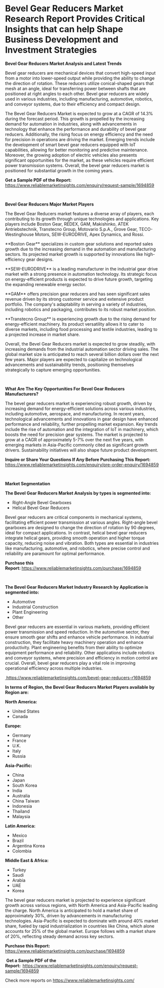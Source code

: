 <p><h1>Bevel Gear Reducers Market Research Report Provides Critical Insights that can help Shape Business Development and Investment Strategies</h1></p><p><strong>Bevel Gear Reducers Market Analysis and Latest Trends</strong></p>
<p><p>Bevel gear reducers are mechanical devices that convert high-speed input from a motor into lower-speed output while providing the ability to change the direction of rotation. These reducers utilize conical-shaped gears that mesh at an angle, ideal for transferring power between shafts that are positioned at right angles to each other. Bevel gear reducers are widely used in various industries, including manufacturing, automotive, robotics, and conveyor systems, due to their efficiency and compact design.</p><p>The Bevel Gear Reducers Market is expected to grow at a CAGR of 14.3% during the forecast period. This growth is propelled by the increasing demand for automation in industries, along with advancements in technology that enhance the performance and durability of bevel gear reducers. Additionally, the rising focus on energy efficiency and the need for precision in operations are driving the market. Emerging trends include the development of smart bevel gear reducers equipped with IoT capabilities, allowing for better monitoring and predictive maintenance. Moreover, the growing adoption of electric vehicles also presents significant opportunities for the market, as these vehicles require efficient power transmission systems. Overall, the bevel gear reducers market is positioned for substantial growth in the coming years.</p></p>
<p><strong>Get a Sample PDF of the Report:&nbsp;</strong> <a href="https://www.reliablemarketinsights.com/enquiry/request-sample/1694859?utm_campaign=3274&utm_medium=2&utm_source=Github&utm_content=ia&utm_term=11042025&utm_id=bevel-gear-reducers">https://www.reliablemarketinsights.com/enquiry/request-sample/1694859</a></p>
<p>&nbsp;</p>
<p><strong>Bevel Gear Reducers Major Market Players</strong></p>
<p><p>The Bevel Gear Reducers market features a diverse array of players, each contributing to its growth through unique technologies and applications. Key players include Boston Gear, REDEX, GAM, Makishinko, ATEK Antriebstechnik, Transtecno Group, Motovario S.p.A., Grove Gear, TECO-Westinghouse Motors, SEW-EURODRIVE, Apex Dynamics, and Rossi. </p><p>**Boston Gear** specializes in custom gear solutions and reported sales growth due to the increasing demand in the automation and manufacturing sectors. Its projected market growth is supported by innovations like high-efficiency gear designs.</p><p>**SEW-EURODRIVE** is a leading manufacturer in the industrial gear drive market with a strong presence in automation technology. Its strategic focus on energy-efficient products is expected to drive future growth, targeting the expanding renewable energy sector.</p><p>**GAM** offers precision gear reducers and has seen significant sales revenue driven by its strong customer service and extensive product portfolio. The company's adaptability in serving a variety of industries, including robotics and packaging, contributes to its robust market position.</p><p>**Transtecno Group** is experiencing growth due to the rising demand for energy-efficient machinery. Its product versatility allows it to cater to diverse markets, including food processing and textile industries, leading to a projected increase in market share.</p><p>Overall, the Bevel Gear Reducers market is expected to grow steadily, with increasing demands from the industrial automation sector driving sales. The global market size is anticipated to reach several billion dollars over the next few years. Major players are expected to capitalize on technological advancements and sustainability trends, positioning themselves strategically to capture emerging opportunities.</p></p>
<p>&nbsp;</p>
<p><strong>What Are The Key Opportunities For Bevel Gear Reducers Manufacturers?</strong></p>
<p><p>The bevel gear reducers market is experiencing robust growth, driven by increasing demand for energy-efficient solutions across various industries, including automotive, aerospace, and manufacturing. In recent years, technological advancements and innovations in gear design have enhanced performance and reliability, further propelling market expansion. Key trends include the rise of automation and the integration of IoT in machinery, which boosts the need for precision gear systems. The market is projected to grow at a CAGR of approximately 5-7% over the next five years, with emerging markets in Asia-Pacific commonly cited as significant growth drivers. Sustainability initiatives will also shape future product development.</p></p>
<p><strong>Inquire or Share Your Questions If Any Before Purchasing This Report:</strong> <a href="https://www.reliablemarketinsights.com/enquiry/pre-order-enquiry/1694859?utm_campaign=3274&utm_medium=2&utm_source=Github&utm_content=ia&utm_term=11042025&utm_id=bevel-gear-reducers">https://www.reliablemarketinsights.com/enquiry/pre-order-enquiry/1694859</a></p>
<p>&nbsp;</p>
<p><strong>Market Segmentation</strong></p>
<p><strong>The Bevel Gear Reducers Market Analysis by types is segmented into:</strong></p>
<p><ul><li>Right-Angle Bevel Gearboxes</li><li>Helical Bevel Gear Reducers</li></ul></p>
<p><p>Bevel gear reducers are critical components in mechanical systems, facilitating efficient power transmission at various angles. Right-angle bevel gearboxes are designed to change the direction of rotation by 90 degrees, ideal for compact applications. In contrast, helical bevel gear reducers integrate helical gears, providing smooth operation and higher torque capacity, reducing noise and vibration. Both types are essential in industries like manufacturing, automotive, and robotics, where precise control and reliability are paramount for optimal performance.</p></p>
<p><strong>Purchase this Report:&nbsp;</strong><a href="https://www.reliablemarketinsights.com/purchase/1694859?utm_campaign=3274&utm_medium=2&utm_source=Github&utm_content=ia&utm_term=11042025&utm_id=bevel-gear-reducers">https://www.reliablemarketinsights.com/purchase/1694859</a></p>
<p>&nbsp;</p>
<p><strong>The Bevel Gear Reducers Market Industry Research by Application is segmented into:</strong></p>
<p><ul><li>Automotive</li><li>Industrial Construction</li><li>Plant Engineering</li><li>Other</li></ul></p>
<p><p>Bevel gear reducers are essential in various markets, providing efficient power transmission and speed reduction. In the automotive sector, they ensure smooth gear shifts and enhance vehicle performance. In industrial construction, they facilitate heavy machinery operation and enhance productivity. Plant engineering benefits from their ability to optimize equipment performance and reliability. Other applications include robotics and conveyor systems, where precision and efficiency in motion control are crucial. Overall, bevel gear reducers play a vital role in improving operational efficiency across multiple industries.</p></p>
<p><a href="https://www.reliablemarketinsights.com/bevel-gear-reducers-r1694859?utm_campaign=3274&utm_medium=2&utm_source=Github&utm_content=ia&utm_term=11042025&utm_id=bevel-gear-reducers">&nbsp;https://www.reliablemarketinsights.com/bevel-gear-reducers-r1694859</a></p>
<p><strong>In terms of Region, the Bevel Gear Reducers Market Players available by Region are:</strong></p>
<p>
    <p> <strong> North America: </strong>
        <ul>
            <li>United States</li>
            <li>Canada</li>
        </ul>
        </p> 
    <p> <strong> Europe: </strong>
        <ul>
            <li>Germany</li>
            <li>France</li>
            <li>U.K.</li>
            <li>Italy</li>
            <li>Russia</li>
        </ul>
        </p> 
    <p> <strong> Asia-Pacific: </strong>
        <ul>
            <li>China</li>
            <li>Japan</li>
            <li>South Korea</li>
            <li>India</li>
            <li>Australia</li>
            <li>China Taiwan</li>
            <li>Indonesia</li>
            <li>Thailand</li>
            <li>Malaysia</li>
        </ul>
        </p> 
    <p> <strong> Latin America: </strong>
        <ul>
            <li>Mexico</li>
            <li>Brazil</li>
            <li>Argentina Korea</li>
            <li>Colombia</li>
        </ul>
        </p> 
    <p> <strong> Middle East & Africa: </strong>
        <ul>
            <li>Turkey</li>
            <li>Saudi</li>
            <li>Arabia</li>
            <li>UAE</li>
            <li>Korea</li>
        </ul>
    </p>
    </p>
<p><p>The bevel gear reducers market is projected to experience significant growth across various regions, with North America and Asia-Pacific leading the charge. North America is anticipated to hold a market share of approximately 30%, driven by advancements in manufacturing technologies. Asia-Pacific is expected to dominate with around 40% market share, fueled by rapid industrialization in countries like China, which alone accounts for 25% of the global market. Europe follows with a market share of 20%, reflecting steady demand across key sectors.</p></p>
<p><strong>Purchase this Report: </strong><a href="https://www.reliablemarketinsights.com/purchase/1694859?utm_campaign=3274&utm_medium=2&utm_source=Github&utm_content=ia&utm_term=11042025&utm_id=bevel-gear-reducers">https://www.reliablemarketinsights.com/purchase/1694859</a></p>
<p>&nbsp;<strong>Get a Sample PDF of the Report:&nbsp;&nbsp;</strong><a href="https://www.reliablemarketinsights.com/enquiry/request-sample/1694859?utm_campaign=3274&utm_medium=2&utm_source=Github&utm_content=ia&utm_term=11042025&utm_id=bevel-gear-reducers">https://www.reliablemarketinsights.com/enquiry/request-sample/1694859</a></p>
<p><strong></strong></p>
<p>Check more reports on <a href="https://www.reliablemarketinsights.com/?utm_campaign=3274&utm_medium=2&utm_source=Github&utm_content=ia&utm_term=11042025&utm_id=bevel-gear-reducers">https://www.reliablemarketinsights.com/</a></p>
